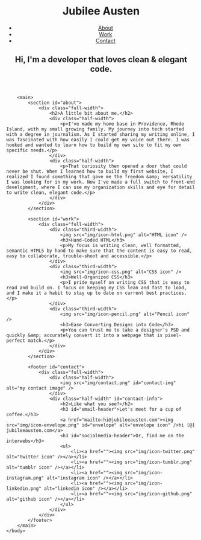 <!doctype html>
<html lang="en">
    <head>
        <meta charset="utf-8">
        <title>Jubilee Austen | Portfolio</title>
        <link rel="stylesheet" href="css/normalize.css">
        <link rel="stylesheet" href="css/main.css">
        <link href='https://fonts.googleapis.com/css?family=Lora:400,700' rel='stylesheet' type='text/css'>
        <link href='https://fonts.googleapis.com/css?family=Source+Sans+Pro:400,700' rel='stylesheet' type='text/css'>
    </head>
    <body>
        <header>
            <div class="full-width">
                <div class="half-width">
                    <h1>Jubilee Austen</h1>
                </div>
                <div class="half-width">
                    <nav>
                        <ul>
                            <li><a href="#about">About</a></li>
                            <li><a href="#work">Work</a></li>
                            <li><a href="#contact">Contact</a></li>
                        </ul>
                    </nav>
                </div>
                <h2><span>Hi,</span> I'm a developer that loves clean &amp; elegant code.</h2>
            </div>
        </header>

        <main>
            <section id="about">
                <div class="full-width">
                    <h2>A little bit about me.</h2>
                    <div class="half-width">
                        <p>I've made my home base in Providence, Rhode Island, with my small growing family. My journey into tech started with a degree in journalism. As I started sharing my writing online, I was fascinated with how easily I could get my voice out there. I was hooked and wanted to learn how to build my own site to fit my own specific needs.</p>
                    </div>
                    <div class="half-width">
                        <p>That curiosity then opened a door that could never be shut. When I learned how to build my first website, I realized I found something that gave me the freedom &amp; versatility I was looking for in my work. Now I've made a full switch to front-end development, where I can use my organization skills and eye for detail to write clean, elegant code.</p>
                    </div>
                </div>
            </section>

            <section id="work">
                <div class="full-width">
                    <div class="third-width">
                        <img src="img/icon-html.png" alt="HTML icon" />
                        <h3>Hand-Coded HTML</h3>
                        <p>My focus is writing clean, well formatted, semantic HTML5 by hand to make sure that the content is easy to read, easy to collaborate, trouble-shoot and accessible.</p>
                    </div>
                    <div class="third-width">
                        <img src="img/icon-css.png" alt="CSS icon" />
                        <h3>Well-Organized CSS</h3>
                        <p>I pride myself on writing CSS that is easy to read and build on. I focus on keeping my CSS lean and fast to load, and I make it a habit to stay up to date on current best practices.</p>
                    </div>
                    <div class="third-width">
                        <img src="img/icon-pencil.png" alt="Pencil icon" />
                        <h3>Ease Converting Designs into Code</h3>
                        <p>You can trust me to take a designer's PSD and quickly &amp; accurately convert it into a webpage that is pixel-perfect match.</p>
                    </div>
                </div>
            </section>

            <footer id="contact">
                <div class="full-width">
                    <div class="half-width">
                        <img src="img/contact.png" id="contact-img" alt="my contact image" />
                    </div>
                    <div class="half-width" id="contact-info">
                        <h2>Like what you see?</h2>
                        <h3 id="email-header">Let's meet for a cup of coffee.</h3>
                        <a href="mailto:hi@jubileeausten.com"><img src="img/icon-envelope.png" id="envelope" alt="envelope icon" />hi [@] jubileeausten.com</a>
                        <h3 id="socialmedia-header">Or, find me on the interwebs</h3>
                        <ul>
                            <li><a href=""><img src="img/icon-twitter.png" alt="twitter icon" /></a></li>
                            <li><a href=""><img src="img/icon-tumblr.png" alt="tumblr icon" /></a></li>
                            <li><a href=""><img src="img/icon-instagram.png" alt="instagram icon" /></a></li>
                            <li><a href=""><img src="img/icon-linkedin.png" alt="linkedin icon" /></a></li>
                            <li><a href=""><img src="img/icon-github.png" alt="github icon" /></a></li>
                        </ul>
                    </div>
                </div>
            </footer>
        </main>
    </body>
</html>

